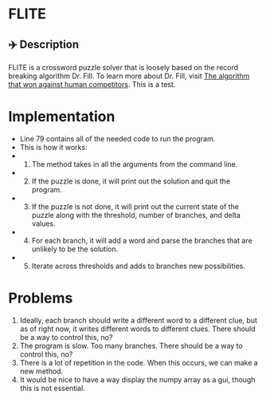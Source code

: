 # FLITE

## ✈️ Description

FLITE is a crossword puzzle solver that is loosely based on the record breaking algorithm Dr. Fill.  To learn more about
Dr. Fill, visit [The algorithm that won against human competitors](https://arxiv.org/abs/1401.4597).  This is a test.


# Implementation

- Line 79 contains all of the needed code to run the program.
- This is how it works:
- 1. The method takes in all the arguments from the command line.
- 2. If the puzzle is done, it will print out the solution and quit the program.
- 3. If the puzzle is not done, it will print out the current state of the puzzle along
with the threshold, number of branches, and delta values.
- 4. For each branch, it will add a word and parse the branches that are unlikely to be
the solution. 
- 5. Iterate across thresholds and adds to branches new possibilities.

# Problems

1. Ideally, each branch should write a different word to a different clue, but as of right
now, it writes different words to different clues.  There should be a way to control this, no?
2. The program is slow.  Too many branches.  There should be a way to control this, no?
3. There is a lot of repetition in the code.  When this occurs, we can make a new method.
4. It would be nice to have a way display the numpy array as a gui, though this is not essential.
